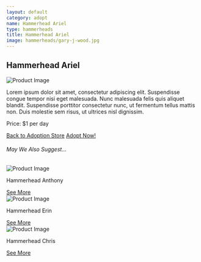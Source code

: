 ```yaml
---
layout: default
category: adopt
name: Hammerhead Ariel
type: hammerheads
title: Hammerhead Ariel
image: hammerheads/gary-j-wood.jpg
---
```


<main class="product-details" role="main">
	<h2>Hammerhead Ariel</h2>
	<div class="grid">
		<div class="unit unit-s-1 unit-m-1-2 unit-l-1-2">
			<img class="img-flex" src="{{site.baseurl}}/images/hammerheads/gary-j-wood.jpg" alt="Product Image">
		</div>
		<div class="unit unit-s-1 unit-m-1-2 unit-l-1-2">
			<p class="description">Lorem ipsum dolor sit amet, consectetur adipiscing elit. Suspendisse congue tempor nisi eget malesuada. Nunc malesuada felis quis aliquet blandit. Suspendisse porttitor consectetur nunc, ut fermentum tellus mattis non. Duis molestie sem risus, ut ultrices nisl dignissim.</p>
		</div>
		<div class="unit unit-s-1 unit-l-1-2">
			<p>Price: $1 per day</p>
			<a class="btn btn-alt2" href="{{site.baseurl}}/adopt/">Back to Adoption Store</a>
			<a class="btn giga btn-alt" href="{{site.baseurl}}/cart/">Adopt Now!</a>
		</div>
	</div>
	<div class="unit unit-s-1">
		<h6>May We Also Suggest...</h6>
		<div class="unit unit-s-1 unit-m-1-2 unit-l-1-3">
			<img src="{{site.baseurl}}/images/hammerheads/hammerhead-1" alt="Product Image">
			<p>Hammerhead Anthony</p>
			<a class="btn micro" href="{{site.baseurl}}/adopt/hammerhead-1/">See More</a>
		</div>
		<div class="unit unit-s-1 unit-m-1-2 unit-l-1-3">
			<img src="{{site.baseurl}}/images/hammerheads/hammerhead-2" alt="Product Image">
			<p>Hammerhead Erin</p>
			<a class="btn micro" href="{{site.baseurl}}/adopt/hammerhead-2/">See More</a>
		</div>
		<div class="unit unit-s-1 unit-l-1-3">
			<img src="{{site.baseurl}}/images/hammerheads/hammerhead-4" alt="Product Image">
			<p>Hammerhead Chris</p>
			<a class="btn micro" href="{{site.baseurl}}/adopt/hammerhead-4/">See More</a>
		</div>
	</div>
</main>